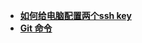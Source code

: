 + **[如何给电脑配置两个ssh key](https://github.com/lowkeyway/Embedded/blob/master/Software/OS/Windows/Github/%E5%A6%82%E4%BD%95%E7%BB%99%E7%94%B5%E8%84%91%E9%85%8D%E7%BD%AE%E4%B8%A4%E4%B8%AAssh%20key.md)**
+ **[Git 命令](https://github.com/lowkeyway/Embedded/blob/master/Software/OS/Windows/Github/Git%E5%91%BD%E4%BB%A4.md)**
